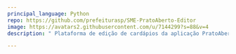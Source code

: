 ```yaml
---
principal_language: Python
repo: https://github.com/prefeiturasp/SME-PratoAberto-Editor
image: https://avatars2.githubusercontent.com/u/7144299?s=88&v=4
description: " Plataforma de edição de cardápios da aplicação PratoAberto"

---
```

